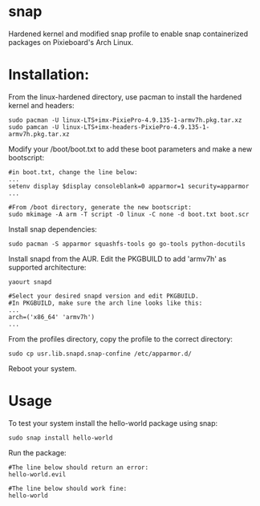 # snap
Hardened kernel and modified snap profile to enable snap containerized packages on Pixieboard's Arch Linux.

# Installation:

From the linux-hardened directory, use pacman to install the hardened kernel and headers:
```
sudo pacman -U linux-LTS+imx-PixiePro-4.9.135-1-armv7h.pkg.tar.xz
sudo pamcan -U linux-LTS+imx-headers-PixiePro-4.9.135-1-armv7h.pkg.tar.xz
```

Modify your /boot/boot.txt to add these boot parameters and make a new bootscript:
```
#in boot.txt, change the line below:
...
setenv display $display consoleblank=0 apparmor=1 security=apparmor
...

#From /boot directory, generate the new bootscript:
sudo mkimage -A arm -T script -O linux -C none -d boot.txt boot.scr
```

Install snap dependencies:
```
sudo pacman -S apparmor squashfs-tools go go-tools python-docutils
```

Install snapd from the AUR. Edit the PKGBUILD to add 'armv7h' as supported architecture:
```
yaourt snapd

#Select your desired snapd version and edit PKGBUILD.
#In PKGBUILD, make sure the arch line looks like this:
...
arch=('x86_64' 'armv7h')
...
```

From the profiles directory, copy the profile to the correct directory:
```
sudo cp usr.lib.snapd.snap-confine /etc/apparmor.d/
```

Reboot your system.

# Usage

To test your system install the hello-world package using snap:
```
sudo snap install hello-world
```

Run the package:
```
#The line below should return an error:
hello-world.evil 

#The line below should work fine:
hello-world
